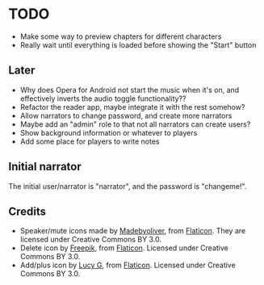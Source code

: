TODO
====

* Make some way to preview chapters for different characters
* Really wait until everything is loaded before showing the "Start" button

Later
-----

* Why does Opera for Android not start the music when it's on, and
  effectively inverts the audio toggle functionality??
* Refactor the reader app, maybe integrate it with the rest somehow?
* Allow narrators to change password, and create more narrators
* Maybe add an "admin" role to that not all narrators can create users?
* Show background information or whatever to players
* Add some place for players to write notes

Initial narrator
----------------

The initial user/narrator is "narrator", and the password is "changeme!".

Credits
-------

* Speaker/mute icons made by
[Madebyoliver](http://www.flaticon.com/authors/madebyoliver), from
[Flaticon](http://www.flaticon.com). They are licensed under Creative
Commons BY 3.0.
* Delete icon by [Freepik](http://www.flaticon.com/authors/freepik),
from [Flaticon](http://www.flaticon.com). Licensed under
Creative Commons BY 3.0.
* Add/plus icon by [Lucy G](http://www.flaticon.com/authors/lucy-g),
from [Flaticon](http://www.flaticon.com). Licensed under
Creative Commons BY 3.0.
